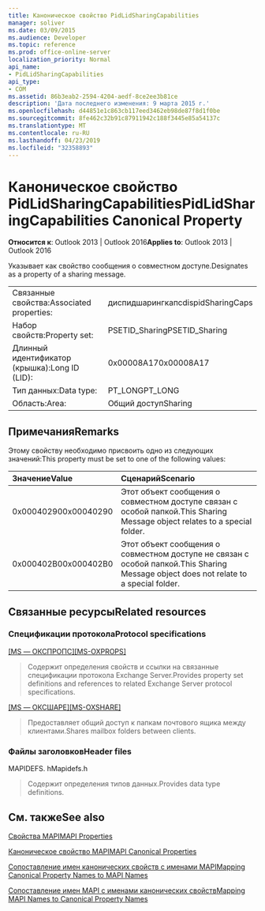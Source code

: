 ```yaml
---
title: Каноническое свойство PidLidSharingCapabilities
manager: soliver
ms.date: 03/09/2015
ms.audience: Developer
ms.topic: reference
ms.prod: office-online-server
localization_priority: Normal
api_name:
- PidLidSharingCapabilities
api_type:
- COM
ms.assetid: 86b3eab2-2594-4204-aedf-8ce2ee3b81ce
description: 'Дата последнего изменения: 9 марта 2015 г.'
ms.openlocfilehash: d44851e1c863cb117eed3462eb98de87f8d1f0be
ms.sourcegitcommit: 8fe462c32b91c87911942c188f3445e85a54137c
ms.translationtype: MT
ms.contentlocale: ru-RU
ms.lasthandoff: 04/23/2019
ms.locfileid: "32358893"
---
```

# <a name="pidlidsharingcapabilities-canonical-property"></a><span data-ttu-id="c9e89-103">Каноническое свойство PidLidSharingCapabilities</span><span class="sxs-lookup"><span data-stu-id="c9e89-103">PidLidSharingCapabilities Canonical Property</span></span>

  
  
<span data-ttu-id="c9e89-104">**Относится к**: Outlook 2013 | Outlook 2016</span><span class="sxs-lookup"><span data-stu-id="c9e89-104">**Applies to**: Outlook 2013 | Outlook 2016</span></span> 
  
<span data-ttu-id="c9e89-105">Указывает как свойство сообщения о совместном доступе.</span><span class="sxs-lookup"><span data-stu-id="c9e89-105">Designates as a property of a sharing message.</span></span>
  
|||
|:-----|:-----|
|<span data-ttu-id="c9e89-106">Связанные свойства:</span><span class="sxs-lookup"><span data-stu-id="c9e89-106">Associated properties:</span></span>  <br/> |<span data-ttu-id="c9e89-107">диспидшарингкапс</span><span class="sxs-lookup"><span data-stu-id="c9e89-107">dispidSharingCaps</span></span>  <br/> |
|<span data-ttu-id="c9e89-108">Набор свойств:</span><span class="sxs-lookup"><span data-stu-id="c9e89-108">Property set:</span></span>  <br/> |<span data-ttu-id="c9e89-109">PSETID_Sharing</span><span class="sxs-lookup"><span data-stu-id="c9e89-109">PSETID_Sharing</span></span>  <br/> |
|<span data-ttu-id="c9e89-110">Длинный идентификатор (крышка):</span><span class="sxs-lookup"><span data-stu-id="c9e89-110">Long ID (LID):</span></span>  <br/> |<span data-ttu-id="c9e89-111">0x00008A17</span><span class="sxs-lookup"><span data-stu-id="c9e89-111">0x00008A17</span></span>  <br/> |
|<span data-ttu-id="c9e89-112">Тип данных:</span><span class="sxs-lookup"><span data-stu-id="c9e89-112">Data type:</span></span>  <br/> |<span data-ttu-id="c9e89-113">PT_LONG</span><span class="sxs-lookup"><span data-stu-id="c9e89-113">PT_LONG</span></span>  <br/> |
|<span data-ttu-id="c9e89-114">Область:</span><span class="sxs-lookup"><span data-stu-id="c9e89-114">Area:</span></span>  <br/> |<span data-ttu-id="c9e89-115">Общий доступ</span><span class="sxs-lookup"><span data-stu-id="c9e89-115">Sharing</span></span>  <br/> |
   
## <a name="remarks"></a><span data-ttu-id="c9e89-116">Примечания</span><span class="sxs-lookup"><span data-stu-id="c9e89-116">Remarks</span></span>

<span data-ttu-id="c9e89-117">Этому свойству необходимо присвоить одно из следующих значений:</span><span class="sxs-lookup"><span data-stu-id="c9e89-117">This property must be set to one of the following values:</span></span>
  
|<span data-ttu-id="c9e89-118">**Значение**</span><span class="sxs-lookup"><span data-stu-id="c9e89-118">**Value**</span></span>|<span data-ttu-id="c9e89-119">**Сценарий**</span><span class="sxs-lookup"><span data-stu-id="c9e89-119">**Scenario**</span></span>|
|:-----|:-----|
|<span data-ttu-id="c9e89-120">0x00040290</span><span class="sxs-lookup"><span data-stu-id="c9e89-120">0x00040290</span></span>  <br/> |<span data-ttu-id="c9e89-121">Этот объект сообщения о совместном доступе связан с особой папкой.</span><span class="sxs-lookup"><span data-stu-id="c9e89-121">This Sharing Message object relates to a special folder.</span></span>  <br/> |
|<span data-ttu-id="c9e89-122">0x000402B0</span><span class="sxs-lookup"><span data-stu-id="c9e89-122">0x000402B0</span></span>  <br/> |<span data-ttu-id="c9e89-123">Этот объект сообщения о совместном доступе не связан с особой папкой.</span><span class="sxs-lookup"><span data-stu-id="c9e89-123">This Sharing Message object does not relate to a special folder.</span></span>  <br/> |
   
## <a name="related-resources"></a><span data-ttu-id="c9e89-124">Связанные ресурсы</span><span class="sxs-lookup"><span data-stu-id="c9e89-124">Related resources</span></span>

### <a name="protocol-specifications"></a><span data-ttu-id="c9e89-125">Спецификации протокола</span><span class="sxs-lookup"><span data-stu-id="c9e89-125">Protocol specifications</span></span>

<span data-ttu-id="c9e89-126">[[MS — ОКСПРОПС]](https://msdn.microsoft.com/library/f6ab1613-aefe-447d-a49c-18217230b148%28Office.15%29.aspx)</span><span class="sxs-lookup"><span data-stu-id="c9e89-126">[[MS-OXPROPS]](https://msdn.microsoft.com/library/f6ab1613-aefe-447d-a49c-18217230b148%28Office.15%29.aspx)</span></span>
  
> <span data-ttu-id="c9e89-127">Содержит определения свойств и ссылки на связанные спецификации протокола Exchange Server.</span><span class="sxs-lookup"><span data-stu-id="c9e89-127">Provides property set definitions and references to related Exchange Server protocol specifications.</span></span>
    
<span data-ttu-id="c9e89-128">[[MS — ОКСШАРЕ]](https://msdn.microsoft.com/library/e4e5bd27-d5e0-43f9-a6ea-550876724f3d%28Office.15%29.aspx)</span><span class="sxs-lookup"><span data-stu-id="c9e89-128">[[MS-OXSHARE]](https://msdn.microsoft.com/library/e4e5bd27-d5e0-43f9-a6ea-550876724f3d%28Office.15%29.aspx)</span></span>
  
> <span data-ttu-id="c9e89-129">Предоставляет общий доступ к папкам почтового ящика между клиентами.</span><span class="sxs-lookup"><span data-stu-id="c9e89-129">Shares mailbox folders between clients.</span></span>
    
### <a name="header-files"></a><span data-ttu-id="c9e89-130">Файлы заголовков</span><span class="sxs-lookup"><span data-stu-id="c9e89-130">Header files</span></span>

<span data-ttu-id="c9e89-131">MAPIDEFS. h</span><span class="sxs-lookup"><span data-stu-id="c9e89-131">Mapidefs.h</span></span>
  
> <span data-ttu-id="c9e89-132">Содержит определения типов данных.</span><span class="sxs-lookup"><span data-stu-id="c9e89-132">Provides data type definitions.</span></span>
    
## <a name="see-also"></a><span data-ttu-id="c9e89-133">См. также</span><span class="sxs-lookup"><span data-stu-id="c9e89-133">See also</span></span>



[<span data-ttu-id="c9e89-134">Свойства MAPI</span><span class="sxs-lookup"><span data-stu-id="c9e89-134">MAPI Properties</span></span>](mapi-properties.md)
  
[<span data-ttu-id="c9e89-135">Каноническое свойство MAPI</span><span class="sxs-lookup"><span data-stu-id="c9e89-135">MAPI Canonical Properties</span></span>](mapi-canonical-properties.md)
  
[<span data-ttu-id="c9e89-136">Сопоставление имен канонических свойств с именами MAPI</span><span class="sxs-lookup"><span data-stu-id="c9e89-136">Mapping Canonical Property Names to MAPI Names</span></span>](mapping-canonical-property-names-to-mapi-names.md)
  
[<span data-ttu-id="c9e89-137">Сопоставление имен MAPI с именами канонических свойств</span><span class="sxs-lookup"><span data-stu-id="c9e89-137">Mapping MAPI Names to Canonical Property Names</span></span>](mapping-mapi-names-to-canonical-property-names.md)

